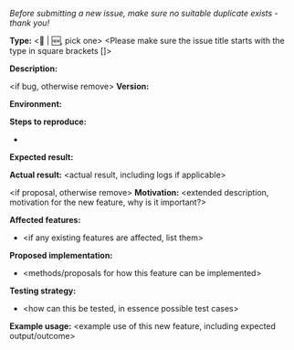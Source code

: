 _Before submitting a new issue, make sure no suitable duplicate exists - thank you!_

**Type:**
<:bug: | :new:, pick one>
<Please make sure the issue title starts with the type in square brackets []>

**Description:**
<short description>

<if bug, otherwise remove>
**Version:**
<lambda-foundation version>

**Environment:**
<OS and Node version minimally>

**Steps to reproduce:**
- <list steps>

**Expected result:**
<expected result>

**Actual result:**
<actual result, including logs if applicable>
</bug>

<if proposal, otherwise remove>
**Motivation:**
<extended description, motivation for the new feature, why is it important?>

**Affected features:**
- <if any existing features are affected, list them>

**Proposed implementation:**
- <methods/proposals for how this feature can be implemented>

**Testing strategy:**
- <how can this be tested, in essence possible test cases>

**Example usage:**
<example use of this new feature, including expected output/outcome>
</proposal>
